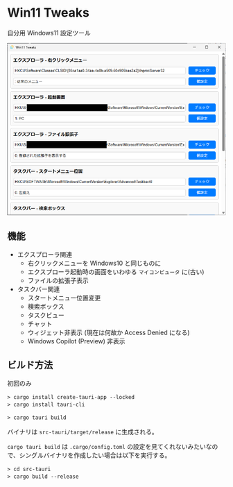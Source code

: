 # Win11 Tweaks

自分用 Windows11 設定ツール

![ui](https://raw.githubusercontent.com/niumlaque/i/refs/heads/master/i/ec98107f7683a0a47a66ca3c9216800f.png)

## 機能
* エクスプローラ関連
  * 右クリックメニューを Windows10 と同じものに
  * エクスプローラ起動時の画面をいわゆる `マイコンピュータ` に(古い)
  * ファイルの拡張子表示
* タスクバー関連
  * スタートメニュー位置変更
  * 検索ボックス
  * タスクビュー
  * チャット
  * ウィジェット非表示 (現在は何故か Access Denied になる)
  * Windows Copilot (Preview) 非表示

## ビルド方法

初回のみ
```ps
> cargo install create-tauri-app --locked
> cargo install tauri-cli
```
```ps
> cargo tauri build
```
バイナリは `src-tauri/target/release` に生成される。

`cargo tauri build` は `.cargo/config.toml` の設定を見てくれないみたいなので、シングルバイナリを作成したい場合は以下を実行する。

```ps
> cd src-tauri
> cargo build --release
```
